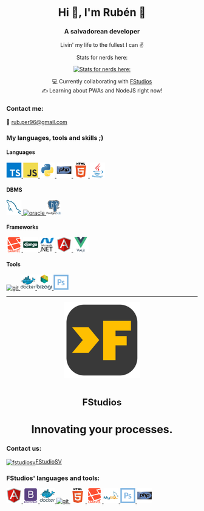 <p align="center"> 
<!-- Apartado personal -->
<h1 align="center">Hi 👋, I'm Rubén 👀</h1>
<h3 align="center">A salvadorean developer</h3>


<div align="center" style="margin-bottom:10px">Livin' my life to the fullest I can ✌</div>

<div align="center">
Stats for nerds here:
  
  
[![Stats for nerds here:](https://github-readme-stats.vercel.app/api?username=rubper)](https://github.com/rubper/)
  
</div>
<div align="center">
💻 Currently collaborating with <a href="https://fstudios.dev/">FStudios</a>
</div>
<div align="center">
✍ Learning about PWAs and NodeJS right now!
</div>


<h3 align="left">Contact me:</h3>
<p align="left">
📧 <a href="mailto:rub.per96@gmail.com" target="blank">rub.per96@gmail.com</a>
<!--<a href="https://instagram.com/freduart.00" target="blank"><img align="center" src="https://cdn.jsdelivr.net/npm/simple-icons@3.0.1/icons/instagram.svg" alt="freduart.00" height="30" width="40" />Instagram</a>
</p>
-->

<h3 align="left">My languages, tools and skills ;)</h3>
<p align="left"> 
  <h4> Languages </h4>
  <a href="https://www.typescriptlang.org/" target="_blank"> 
    <img src="https://raw.githubusercontent.com/devicons/devicon/master/icons/typescript/typescript-original.svg" alt="csharp" width="40" height="40"/> 
  </a>
  <a href="https://developer.mozilla.org/es/docs/Web/JavaScript" target="_blank"> 
    <img src="https://raw.githubusercontent.com/devicons/devicon/master/icons/javascript/javascript-original.svg" alt="csharp" width="40" height="40"/> 
  </a>
  <a href="https://www.python.org" target="_blank"> 
    <img src="https://raw.githubusercontent.com/devicons/devicon/master/icons/python/python-original.svg" alt="python" width="40" height="40"/> 
  </a>
  <a href="https://www.php.net" target="_blank"> 
    <img src="https://raw.githubusercontent.com/devicons/devicon/master/icons/php/php-original.svg" alt="php" width="40" height="40"/> 
  </a> 
  <a href="https://html.spec.whatwg.org/multipage/" target="_blank"> 
    <img src="https://raw.githubusercontent.com/devicons/devicon/master/icons/html5/html5-original-wordmark.svg" alt="html5" width="40" height="40"/> 
  </a> 
  <a href="https://www.java.com" target="_blank"> 
    <img src="https://raw.githubusercontent.com/devicons/devicon/master/icons/java/java-original.svg" alt="java" width="40" height="40"/> 
  </a> 
  <br>
  <h4> DBMS </h4>
  <a href="https://www.mysql.com/" target="_blank"> 
    <img src="https://raw.githubusercontent.com/devicons/devicon/master/icons/mysql/mysql-original.svg" alt="mysql" width="40" height="40"/> 
  </a> 
  <a href="https://www.sqlite.org/" target="_blank"> 
    <img src="https://www.vectorlogo.zone/logos/sqlite/sqlite-icon.svg" alt="oracle" width="40" height="40"/> 
  </a> 
  <a href="https://www.postgresql.org" target="_blank"> 
    <img src="https://raw.githubusercontent.com/devicons/devicon/master/icons/postgresql/postgresql-original-wordmark.svg" alt="postgresql" width="40" height="40"/> 
  </a> 
  <br>
  <h4> Frameworks </h4>
  <a href="https://laravel.com/" target="_blank"> 
    <img src="https://raw.githubusercontent.com/devicons/devicon/master/icons/laravel/laravel-plain-wordmark.svg" alt="laravel" width="40" height="40"/> 
  </a>
  <a href="https://www.djangoproject.com/" target="_blank"> 
    <img src="https://raw.githubusercontent.com/devicons/devicon/master/icons/django/django-original.svg" alt="django" width="40" height="40"/> 
  </a> 
  <a href="https://dotnet.microsoft.com/" target="_blank"> 
    <img src="https://raw.githubusercontent.com/devicons/devicon/master/icons/dot-net/dot-net-original-wordmark.svg" alt="dotnet" width="40" height="40"/> 
  </a> 
  <a href="https://angular.io/" target="_blank"> 
    <img src="https://raw.githubusercontent.com/devicons/devicon/master/icons/angularjs/angularjs-original.svg" alt="angularjs" width="40" height="40"/>
  </a> 
  <a href="https://vuejs.org/" target="_blank"> 
    <img src="https://raw.githubusercontent.com/devicons/devicon/master/icons/vuejs/vuejs-original-wordmark.svg" alt="angularjs" width="40" height="40"/>
  </a> 
  <br>
  <h4> Tools </h4>
  <a href="https://git-scm.com/" target="_blank"> 
    <img src="https://www.vectorlogo.zone/logos/git-scm/git-scm-icon.svg" alt="git" width="40" height="40"/> 
  </a> 
  <a href="https://www.docker.com/" target="_blank"> 
    <img src="https://raw.githubusercontent.com/devicons/devicon/master/icons/docker/docker-original-wordmark.svg" alt="git" width="40" height="40"/> 
  </a> 
  <a href="https://www.bizagi.com/" target="_blank"> 
    <img src="https://raw.githubusercontent.com/rubper/rubper/main/assets/BizagiLogo.png" alt="git" width="40" height="40"/> 
  </a> 
  <a href="https://photoshop.com/" target="_blank"> 
    <img src="https://raw.githubusercontent.com/devicons/devicon/master/icons/photoshop/photoshop-line.svg" alt="git" width="40" height="40"/> 
  </a> 
</p>
</p>

<hr>
<!--Apartado de FSTudios -->

<p align="center"> 
  <img src="https://github.com/Freduart/Freduart/blob/main/assets/logoFStudiosNoBg02.png" width="200" height="200"> 
  <font size="+2">
    <h1 align="center">FStudios</h1>        
  </font>
  <h1 align="center">Innovating your processes.</h1>
  <h3 align="left">Contact us:</h3>
  <p align="left">
    <a href="https://fb.com/fstudiosv" target="blank"><img align="center" src="https://cdn.jsdelivr.net/npm/simple-icons@3.0.1/icons/facebook.svg" alt="fstudiosv" height="30"        width="40" />FStudioSV</a>
  </p>
  
  
  
<h3 align="left">FStudios' languages and tools:</h3>
<p align="left"> <a href="https://angular.io" target="_blank"> <img src="https://raw.githubusercontent.com/devicons/devicon/master/icons/angularjs/angularjs-original.svg" alt="angularjs" width="40" height="40"/> </a> <a href="https://getbootstrap.com" target="_blank"> <img src="https://raw.githubusercontent.com/devicons/devicon/master/icons/bootstrap/bootstrap-plain-wordmark.svg" alt="bootstrap" width="40" height="40"/> </a> <a href="https://www.docker.com/" target="_blank"> <img src="https://raw.githubusercontent.com/devicons/devicon/master/icons/docker/docker-original-wordmark.svg" alt="docker" width="40" height="40"/> </a> <a href="https://git-scm.com/" target="_blank"> <img src="https://www.vectorlogo.zone/logos/git-scm/git-scm-icon.svg" alt="git" width="40" height="40"/> </a> <a href="https://www.w3.org/html/" target="_blank"> <img src="https://raw.githubusercontent.com/devicons/devicon/master/icons/html5/html5-original-wordmark.svg" alt="html5" width="40" height="40"/> </a> <a href="https://laravel.com/" target="_blank"> <img src="https://raw.githubusercontent.com/devicons/devicon/master/icons/laravel/laravel-plain-wordmark.svg" alt="laravel" width="40" height="40"/> </a> <a href="https://www.mysql.com/" target="_blank"> <img src="https://raw.githubusercontent.com/devicons/devicon/master/icons/mysql/mysql-original-wordmark.svg" alt="mysql" width="40" height="40"/> </a> <a href="https://www.photoshop.com/en" target="_blank"> <img src="https://raw.githubusercontent.com/devicons/devicon/master/icons/photoshop/photoshop-line.svg" alt="photoshop" width="40" height="40"/> </a> <a href="https://www.php.net" target="_blank"> <img src="https://raw.githubusercontent.com/devicons/devicon/master/icons/php/php-original.svg" alt="php" width="40" height="40"/> </a> </p>
</p>
